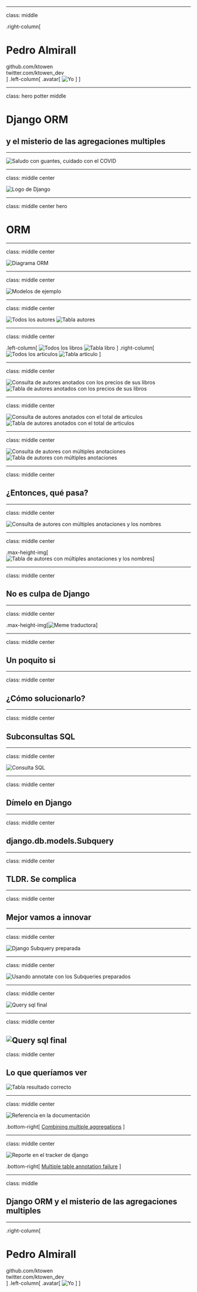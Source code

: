 <!-- la nada -->

---

class: middle

.right-column[
# Pedro Almirall

github.com/ktowen <br>
twitter.com/ktowen_dev <br>
]
.left-column[ .avatar[
        ![Yo](images/yo.jpg)
    ]
]

---

class: hero potter middle

# Django ORM
## y el misterio de las agregaciones multiples

---

![Saludo con guantes, cuidado con el COVID](images/handshake.jpg)

---

class: middle center

![Logo de Django](images/django-logo.png)

---

class: middle center hero

# ORM

---

class: middle center

![Diagrama ORM](images/orm.png)

---

class: middle center

![Modelos de ejemplo](images/modelos.png)

---

class: middle center

![Todos los autores](images/autor-all.png)
![Tabla autores](images/tabla-autores.png)

---

class: middle center

.left-column[
    ![Todos los libros](images/libro-all.png)
    ![Tabla libro](images/tabla-libros.png)
]
.right-column[
    ![Todos los articulos](images/articulo-all.png)
    ![Tabla articulo](images/tabla-articulos.png)
]

---

class: middle center

![Consulta de autores anotados con los precios de sus libros](images/annotate-precios.png)
![Tabla de autores anotados con los precios de sus libros](images/tabla-suma-precios.png)

---

class: middle center

![Consulta de autores anotados con el total de articulos](images/annotate-articulos.png)
![Tabla de autores anotados con el total de articulos](images/tabla-total-articulos.png)

---

class: middle center

![Consulta de autores con múltiples anotaciones](images/annotate-multiple.png)
![Tabla de autores con múltiples anotaciones](images/tabla-annotate-no.png)

---

class: middle center

## ¿Entonces, qué pasa?

---

class: middle center

![Consulta de autores con múltiples anotaciones y los nombres](images/annotate-full.png)

---

class: middle center

.max-height-img[![Tabla de autores con múltiples anotaciones y los nombres](images/tabla-full.png)]

---

class: middle center

## No es culpa de Django

---

class: middle center

.max-height-img[![Meme traductora](images/meme-traductora.png)]

---

class: middle center

## Un poquito si

---

class: middle center

## ¿Cómo solucionarlo?

---

class: middle center

## Subconsultas SQL

---

class: middle center

![Consulta SQL](images/query-referencia.png)

---

class: middle center

## Dímelo en Django

---

class: middle center

## django.db.models.Subquery

---

class: middle center

## TLDR. Se complica

---

class: middle center

## Mejor vamos a innovar

---

class: middle center

![Django Subquery preparada](images/subquery.png)

---

class: middle center

![Usando annotate con los Subqueries preparados](images/annotate-subquery.png)

---

class: middle center

![Query sql final](images/query-final.png)

---

class: middle center

![Query sql final](images/query-final-selected.png)
---

class: middle center

## Lo que queríamos ver

![Tabla resultado correcto](images/tabla-annotate-ok.png)

---

class: middle center

![Referencia en la documentación](images/documentacion.png)

.bottom-right[
    [Combining multiple aggregations](https://docs.djangoproject.com/en/3.1/topics/db/aggregation/#combining-multiple-aggregations)
]

---

class: middle center

![Reporte en el tracker de django](images/issue.png)

.bottom-right[
    [Multiple table annotation failure](https://code.djangoproject.com/ticket/10060)
]

---

class: middle

## Django ORM y el misterio de las agregaciones multiples

<hr>

.right-column[
# Pedro Almirall

github.com/ktowen <br>
twitter.com/ktowen_dev <br>
]
.left-column[ .avatar[
        ![Yo](images/yo.jpg)
    ]
]
